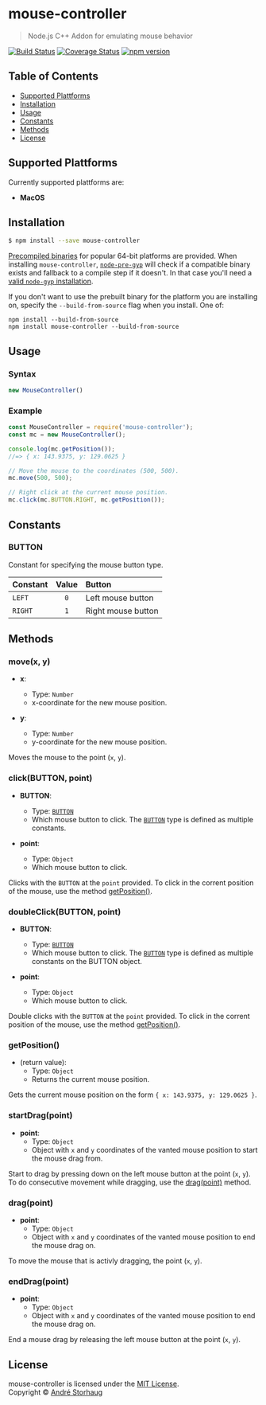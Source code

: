 # mouse-controller

> Node.js C++ Addon for emulating mouse behavior

[![Build Status](https://travis-ci.org/andstor/mouse-controller.svg?branch=master)](https://travis-ci.org/andstor/mouse-controller)
[![Coverage Status](https://coveralls.io/repos/github/andstor/mouse-controller/badge.svg?branch=master)](https://coveralls.io/github/andstor/mouse-controller?branch=master)
[![npm version](http://img.shields.io/npm/v/mouse-controller.svg?style=flat)](https://npmjs.org/package/mouse-controller "View this project on npm")

## Table of Contents
  * [Supported Plattforms](#supported-plattforms)
  * [Installation](#installation)
  * [Usage](#usage)
  * [Constants](#constants)
  * [Methods](#methods)
  * [License](#license)

## Supported Plattforms

Currently supported plattforms are:

- **MacOS**

## Installation

```sh
$ npm install --save mouse-controller
```

[Precompiled binaries](https://github.com/andstor/mouse-controller/releases/latest) for popular 64-bit platforms are provided. When installing `mouse-controller`, [`node-pre-gyp`](https://github.com/mapbox/node-pre-gyp) will check if a compatible binary exists and fallback to a compile step if it doesn't. In that case you'll need a [valid `node-gyp` installation](https://github.com/nodejs/node-gyp#installation).

If you don't want to use the prebuilt binary for the platform you are installing on, specify the `--build-from-source` flag when you install. One of:

```
npm install --build-from-source
npm install mouse-controller --build-from-source
```


## Usage

### Syntax
```js
new MouseController()
```

### Example
```js
const MouseController = require('mouse-controller');
const mc = new MouseController();

console.log(mc.getPosition());
//=> { x: 143.9375, y: 129.0625 }

// Move the mouse to the coordinates (500, 500).
mc.move(500, 500);

// Right click at the current mouse position.
mc.click(mc.BUTTON.RIGHT, mc.getPosition());
```

## Constants

### BUTTON
Constant for specifying the mouse button type.

| Constant | Value | Button             |
| :------- | :---: | :----------------- |
| `LEFT`   |  `0`  | Left mouse button  |
| `RIGHT`  |  `1`  | Right mouse button |

## Methods

### move(x, y)
- **x**:
  - Type: `Number`
  - x-coordinate for the new mouse position.

- **y**:
  - Type: `Number`
  - y-coordinate for the new mouse position.

Moves the mouse to the point (`x`, `y`).

### click(BUTTON, point)
- **BUTTON**:
  - Type: [`BUTTON`](#button)
  - Which mouse button to click. The [`BUTTON`](#button) type is defined as multiple constants.

- **point**:
  - Type: `Object`
  - Which mouse button to click.

Clicks with the `BUTTON` at the `point` provided. To click in the corrent position of the mouse, use the method [getPosition()](#getPosition).

### doubleClick(BUTTON, point)
- **BUTTON**:
  - Type: [`BUTTON`](#button)
  - Which mouse button to click. The [`BUTTON`](#button) type is defined as multiple constants on the BUTTON object.

- **point**:
  - Type: `Object`
  - Which mouse button to click.

Double clicks with the `BUTTON` at the `point` provided. To click in the corrent position of the mouse, use the method [getPosition()](#getPosition).

### getPosition()
- (return value):
  - Type: `Object`
  - Returns the current mouse position.

Gets the current mouse position on the form `{ x: 143.9375, y: 129.0625 }`.

### startDrag(point)
- **point**:
  - Type: `Object`
  - Object with `x` and `y` coordinates of the vanted mouse position to start the mouse drag from.

Start to drag by pressing down on the left mouse button at the point (`x`, `y`). To do consecutive movement while dragging, use the [drag(point)](#dragpoint) method.

### drag(point)
- **point**:
  - Type: `Object`
  - Object with `x` and `y` coordinates of the vanted mouse position to end the mouse drag on.

To move the mouse that is activly dragging,  the point (`x`, `y`).

### endDrag(point)
- **point**:
  - Type: `Object`
  - Object with `x` and `y` coordinates of the vanted mouse position to end the mouse drag on.

End a mouse drag by releasing the left mouse button at the point (`x`, `y`).

## License

mouse-controller is licensed under the [MIT License](https://github.com/andstor/mouse-controller/blob/master/LICENSE).  
Copyright © [André Storhaug](https://github.com/andstor)
